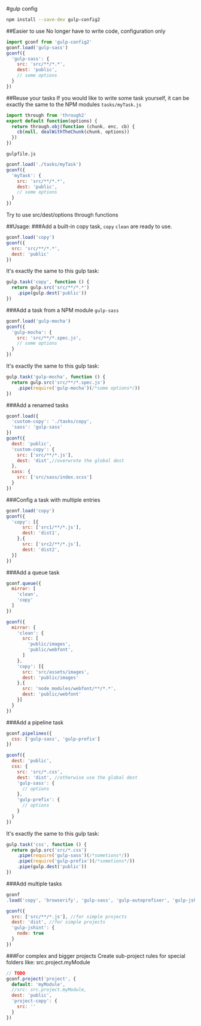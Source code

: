 #gulp config
```bash
npm install --save-dev gulp-config2
```
##Easier to use
No longer have to write code, configuration only
```js
import gconf from 'gulp-config2'
gconf.load('gulp-sass')
gconf({
  'gulp-sass': {
    src: 'src/**/*.*',
    dest: 'public',
    // some options
  }
})
```
##Reuse your tasks
If you would like to write some task yourself, it can be exactly the same to the NPM modules
`tasks/myTask.js`
```js
import through from 'through2'
export default function(options) {
  return through.obj(function (chunk, enc, cb) {
    cb(null, dealWithTheChunk(chunk, options))
  })
})
```
`gulpfile.js`
```js
gconf.load('./tasks/myTask')
gconf({
  'myTask': {
    src: 'src/**/*.*',
    dest: 'public',
    // some options
  }
})
```
Try to use src/dest/options through functions


##Usage:
###Add a built-in copy task, `copy` `clean` are ready to use.
```js
gconf.load('copy')
gconf({
  src: 'src/**/*.*',
  dest: 'public'
})
```
It's exactly the same to this gulp task:
```js
gulp.task('copy', function () {
  return gulp.src('src/**/*.*')
    .pipe(gulp.dest('public'))
})
```
###Add a task from a NPM module `gulp-sass`
```js
gconf.load('gulp-mocha')
gconf({
  'gulp-mocha': {
    src: 'src/**/*.spec.js',
    // some options
  }
})
```
It's exactly the same to this gulp task:

```js
gulp.task('gulp-mocha', function () {
  return gulp.src('src/**/*.spec.js')
    .pipe(require('gulp-mocha')(/*some options*/))
})
```

###Add a renamed tasks

```js
gconf.load({
  'custom-copy': './tasks/copy',
  'sass': 'gulp-sass'
})
gconf({
  dest: 'public',
  'custom-copy': {
    src: ['src/**/*.js'],
    dest: 'dist',//overwrote the global dest
  },
  sass: {
    src: ['src/sass/index.scss']
  }
})
```

###Config a task with multiple entries
```js
gconf.load('copy')
gconf({
  'copy': [{
      src: ['src1/**/*.js'],
      dest: 'dist1',
    },{
      src: ['src2/**/*.js'],
      dest: 'dist2',
  }]
})
```

###Add a queue task
```js
gconf.queue({
  mirror: [
    'clean',
    'copy'
  ]
})

gconf({
  mirror: {
    'clean': {
      src: [
        'public/images',
        'public/webfont',
      ]
    },
    'copy': [{
      src: 'src/assets/images',
      dest: 'public/images'
    },{
      src: 'node_modules/webfont/**/*.*',
      dest: 'public/webfont'
    }]
  }
})
```

###Add a pipeline task
```js
gconf.pipelines({
  css: ['gulp-sass', 'gulp-prefix']
})

gconf({
  dest: 'public',
  css: {
    src: 'src/*.css',
    dest: 'dist', //otherwise use the global dest
    'gulp-sass': {
      // options
    },
    'gulp-prefix': {
      // options
    }
  }
})
```
It's exactly the same to this gulp task:

```js
gulp.task('css', function () {
  return gulp.src('src/*.css')
    .pipe(require('gulp-sass')(/*sometions*/))
    .pipe(require('gulp-prefix')(/*sometions*/))
    .pipe(gulp.dest('public'))
})
```
###Add multiple tasks

```js
gconf
.load('copy', 'browserify', 'gulp-sass', 'gulp-autoprefixer', 'gulp-jshint')

gconf({
  src: ['src/**/*.js'], //for simple projects
  dest: 'dist', //for simple projects
  'gulp-jshint': {
    node: true
  }
})
```

###For complex and bigger projects
Create sub-project rules for special folders like:
src.project.myModule
```js
// TODO
gconf.project('project', {
  default: 'myModule',
  //src: src.project.myModule,
  dest: 'public',
  'project-copy': {
    src: ''
  }
})
```
